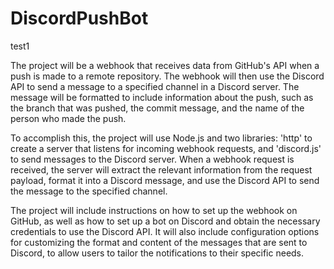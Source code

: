 # DiscordPushBot

test1

The project will be a webhook that receives data from GitHub's API when a push is made to a remote repository. The webhook will then use the Discord API to send a message to a specified channel in a Discord server. The message will be formatted to include information about the push, such as the branch that was pushed, the commit message, and the name of the person who made the push.  

To accomplish this, the project will use Node.js and two libraries: 'http' to create a server that listens for incoming webhook requests, and 'discord.js' to send messages to the Discord server. When a webhook request is received, the server will extract the relevant information from the request payload, format it into a Discord message, and use the Discord API to send the message to the specified channel.

The project will include instructions on how to set up the webhook on GitHub, as well as how to set up a bot on Discord and obtain the necessary credentials to use the Discord API. It will also include configuration options for customizing the format and content of the messages that are sent to Discord, to allow users to tailor the notifications to their specific needs.
